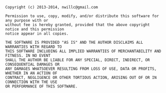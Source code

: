     Copyright (c) 2013-2014, nwillc@gmail.com

    Permission to use, copy, modify, and/or distribute this software for any purpose with or
    without fee is hereby granted, provided that the above copyright notice and this permission
    notice appear in all copies.

    THE SOFTWARE IS PROVIDED "AS IS" AND THE AUTHOR DISCLAIMS ALL WARRANTIES WITH REGARD TO
    THIS SOFTWARE INCLUDING ALL IMPLIED WARRANTIES OF MERCHANTABILITY AND FITNESS. IN NO EVENT
    SHALL THE AUTHOR BE LIABLE FOR ANY SPECIAL, DIRECT, INDIRECT, OR CONSEQUENTIAL DAMAGES OR
    ANY DAMAGES WHATSOEVER RESULTING FROM LOSS OF USE, DATA OR PROFITS, WHETHER IN AN ACTION OF
    CONTRACT, NEGLIGENCE OR OTHER TORTIOUS ACTION, ARISING OUT OF OR IN CONNECTION WITH THE USE
    OR PERFORMANCE OF THIS SOFTWARE.
